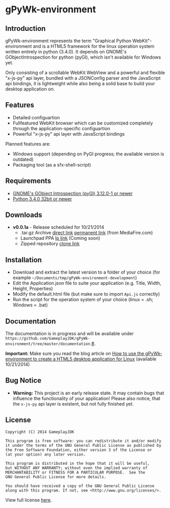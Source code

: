 # gPyWk-environment

## Introduction

gPyWk-environment represents the term "Graphical Python WebKit"-environment and is a HTML5 framework for the linux operation system written entirely in python (3.4.0). It depends on GNOME's GObjectIntrospection for python (pyGI), which isn't available for Windows yet.

Only consisting of a scrollable WebKit WebView and a powerful and flexible "x-js-py" api layer, bundled with a JSONConfig parser and the JavaScript api bindings, it is lightweight while also being a solid base to build your desktop application on.

## Features

* Detailed configuartion
* Fullfeatured WebKit browser which can be customized completely through the application-specific configuartion
* Powerful "x-js-py" api layer with JavaScript bindings

Planned features are:

* Windows support (depending on PyGI progress; the available version is outdated)
* Packaging tool (as a sfx-shell-script)

## Requirements

* [GNOME's GObject Introspection (pyGI) 3.12.0-1 or newer](https://wiki.gnome.org/Projects/PyGObject/)
* [Python 3.4.0 32bit or newer](https://www.python.org/download/releases/3.4.0/)

## Downloads

* **v0.0.1a** - Release scheduled for 10/21/2014
  * .tar.gz Archive [direct link](http://download950.mediafire.com/g9y5kf2y4uig/5svho5zn8b1md97/gPyWk-environment-v0.0.1a.tar.gz) [permanent link](http://www.mediafire.com/download/5svho5zn8b1md97/gPyWk-environment-v0.0.1a.tar.gz) (from MediaFire.com)
  * Launchpad PPA [lp link](../..) (Coming soon)
  * Zipped repository [clone link](https://github.com/GameplayJDK/gPyWk-environment/archive/master.zip)

## Installation

* Download and extract the latest version to a folder of your choice (for example `~/Documents/tmp/gPyWk-environment-development`)
* Edit the Application.json file to suite your application (e.g. Title, Width, Height, Properties)
* Modify the default.html file (but make sure to import `Api.js` correctly)
* Run the script for the operation system of your choice (linux = .sh; Windows = .bat)

## Documentation

The documentation is in progress and will be available under `https://github.com/GameplayJDK/gPyWk-environment/tree/master/documentation` [#](https://github.com/GameplayJDK/gPyWk-environment/tree/master/documentation).

**Important:** Make sure you read the blog article on [How to use the gPyWk-environment to create a HTML5 desktop application for Linux](https://gameplayjdk.wordpress.com/2014/10/20/how-to-use-gpywk-environment-to-create-a-html5-desktop-application-for-linux-21-10-2014/) (available 10/21/2014)

## Bug Notice

* **Warning:** This project is an early release state. It may contain bugs that influence the functionality of your application! Please also notice, that the `x-js-py` api layer is existent, but not fully finished yet.

## License

```
Copyright (C) 2014 GameplayJDK

This program is free software: you can redistribute it and/or modify
it under the terms of the GNU General Public License as published by
the Free Software Foundation, either version 3 of the License or
(at your option) any later version.

This program is distributed in the hope that it will be useful,
but WITHOUT ANY WARRANTY; without even the implied warranty of
MERCHANTABILITY or FITNESS FOR A PARTICULAR PURPOSE.  See the
GNU General Public License for more details.

You should have received a copy of the GNU General Public License
along with this program. If not, see <http://www.gnu.org/licenses/>.
```
View full license [here](http://www.gnu.org/license/gpl.txt).
